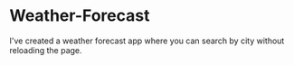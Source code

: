 # Weather-Forecast
I've created a weather forecast app where you can search by city without reloading the page.
